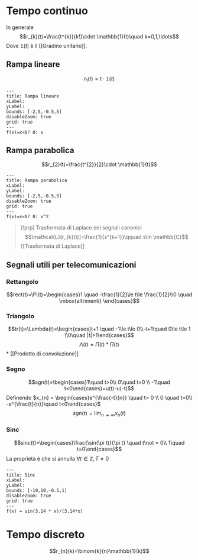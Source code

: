 # Tempo continuo
In generale $$r_{k}(t)=\frac{t^{k}}{k!}\cdot \mathbb{1}(t)\quad k=0,1,\ldots$$
Dove $\mathbb{1}(t)$ è il [[Gradino unitario]].
## Rampa lineare
$$r_{1}(t)=t\cdot \mathbb{1}(t)$$

```functionplot
---
title: Rampa lineare
xLabel: 
yLabel: 
bounds: [-2,5,-0.5,5]
disableZoom: true
grid: true
---
f(x)=x<0? 0: x
```
## Rampa parabolica
$$r_{2}(t)=\frac{t^{2}}{2}\cdot \mathbb{1}(t)$$

```functionplot
---
title: Rampa parabolica
xLabel: 
yLabel: 
bounds: [-2,5,-0.5,5]
disableZoom: true
grid: true
---
f(x)=x<0? 0: x^2 
```

>[!prp] Trasformata di Laplace dei segnali canonici
>$$\mathcal{L}[r_{k}(t)]=\frac{1}{s^{k+1}}\qquad s\in \mathbb{C}$$
>[[Trasformata di Laplace]]

## Segnali utili per telecomunicazioni

### Rettangolo
$$rect(t)=\Pi(t)=\begin{cases}1 \quad -\frac{1}{2}\le t\le \frac{1}{2}\\0 \quad \mbox{altrimenti} \end{cases}$$
### Triangolo
$$tr(t)=\Lambda(t)=\begin{cases}t+1 \quad -1\le t\le 0\\-t+1\quad 0\le t\le 1  \\0\quad |t|>1\end{cases}$$
$$\Lambda(t)=\Pi(t)*\Pi(t)$$ * [[Prodotto di convoluzione]]
### Segno
$$sgn(t)=\begin{cases}1\quad t>0\\ 0\quad t=0 \\ -1\quad t<0\end{cases}=u(t)-u(-t)$$
Definendo $x_{n} = \begin{cases}e^{\frac{-t}{n}} \quad t> 0 \\ 0 \quad t=0\\ -e^{\frac{t}{n}}\quad t<0\end{cases}$
$$sgn(t)=\lim_{n\to \infty} x_{n}(t)$$

### Sinc
$$sinc(t)=\begin{cases}\frac{\sin(\pi t)}{\pi t} \quad t\not = 0\\ 1\quad t=0\end{cases}$$
La proprietà è che si annulla $\forall t\in \mathbb{Z}, T\not = 0$

```functionplot
---
title: Sinc
xLabel: 
yLabel: 
bounds: [-10,10,-0.5,1]
disableZoom: true
grid: true
---
f(x) = sin(3.14 * x)/(3.14*x)
```

# Tempo discreto
$$r_{n}(k)=\binom{k}{n}\mathbb{1}(k)$$
